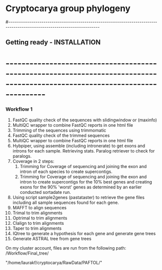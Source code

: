 # Cryptocarya group phylogeny

#---------------------------------------------------------------------------------------------------------------------------- 
## Getting ready - INSTALLATION 
# ----------------------------------------------------------------------------------------------------------------------------

### Workflow 1

  1. FastQC quality check of the sequences with slidingwindow or (maxinfo)
  2. MultiQC wrapper to combine FastQC reports in one html file
  3. Trimming of the sequences using trimmomatic
  4. FastQC quality check of the trimmed sequences
  5. MultiQC wrapper to combine FastQC reports in one html file
  6. Hybpiper, using assemble (including intronerate) to get exons and introns for each sample. Retrieving stats. Paralog retriever to check for paralogs.
  7. Coverage in 2 steps:
      1. Trimming for Coverage of sequencing and joining the exon and intron of each species to create supercontigs.
      2. Trimming for Coverage of sequencing and joining the exon and intron to create supercontigs for the 10% best genes and creating exons for the 90% 'worst' genes as determined by an earlier conducted sortadate run.
  8. Using script sample2genes (pastataster) to retrieve the gene files including all sample sequences found for each gene.
  9. MAFFT to align sequences
  10. Trimal to trim alignments
  11. Optrimal to trim alignments
  12. CIalign to trim alignments
  13. Taper to trim alignments
  14. IQtree to generate a hypothesis for each gene and generate gene trees
  15. Generate ASTRAL tree from gene trees


On my cluster account, files are run from the following path: /Workflow/Final_tree/

"/home/laurakf/cryptocarya/RawData/PAFTOL/"
